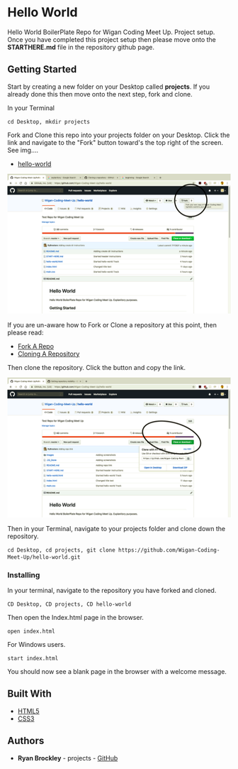 # Hello World

Hello World BoilerPlate Repo for Wigan Coding Meet Up. Project setup. Once you have completed this project setup then please move onto the <b>STARTHERE.md</b> file in the repository github page.

## Getting Started

Start by creating a new folder on your Desktop called <b>projects</b>. If you already done this then move onto the next step, fork and clone.

In your Terminal

```
cd Desktop, mkdir projects
```

 Fork and Clone this repo into your projects folder on your Desktop.
 Click the link and navigate to the "Fork" button toward's the top right of the screen. See img....

* [hello-world](https://github.com/Wigan-Coding-Meet-Up/hello-world.git)


 ![](Images/Forking1.png)

 If you are un-aware how to Fork or Clone a repository at this point, then please read:

* [Fork A Repo](https://help.github.com/en/articles/fork-a-repo)
* [Cloning A Repository](https://help.github.com/en/articles/cloning-a-repository)

Then clone the repository. Click the button and copy the link.

 ![](Images/Cloning.png)

 Then in your Terminal, navigate to your projects folder and clone down the repository.

 ```
 cd Desktop, cd projects, git clone https://github.com/Wigan-Coding-Meet-Up/hello-world.git
 ```


### Installing

In your terminal, navigate to the repository you have forked and cloned.

```
CD Desktop, CD projects, CD hello-world
```

Then open the Index.html page in the browser.

```
open index.html
```

For Windows users.

```
start index.html
```

You should now see a blank page in the browser with a welcome message.

## Built With

* [HTML5](https://developer.mozilla.org/en-US/docs/Web/Guide/HTML/HTML5) 
* [CSS3](https://developer.mozilla.org/en-US/docs/Web/CSS/CSS3) 

## Authors

* **Ryan Brockley** - projects - [GitHub](https://github.com/RyBrockers)

